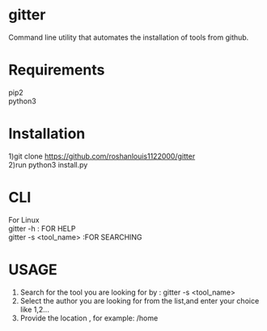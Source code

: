 # gitter
Command line utility that automates the installation of tools from github.

# Requirements
pip2<br/>
python3

# Installation
1)git clone https://github.com/roshanlouis1122000/gitter</br>
2)run python3 install.py</br>
# CLI
For Linux</br>
gitter -h    : FOR HELP </br>
gitter -s <tool_name>  :FOR SEARCHING

# USAGE
1) Search for the tool you are looking for by :   gitter -s <tool_name>
2) Select the author you are looking for from the list,and enter your choice like 1,2...
3) Provide the location , for example: /home
